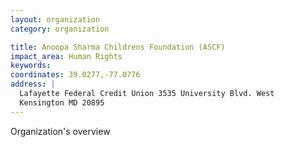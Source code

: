 ```yaml
---
layout: organization
category: organization

title: Anoopa Sharma Childrens Foundation (ASCF)
impact_area: Human Rights
keywords: 
coordinates: 39.0277,-77.0776
address: |
  Lafayette Federal Credit Union 3535 University Blvd. West
  Kensington MD 20895
---
```

Organization's overview
